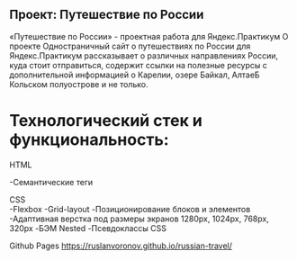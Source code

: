 ## Проект: Путешествие по России

«Путешествие по России» - проектная работа для Яндекс.Практикум
О проекте
Одностраничный сайт о путешествиях по России для Яндекс.Практикум рассказывает о различных направлениях России, куда стоит отправиться, содержит ссылки на полезные ресурсы с дополнительной информацией о Карелии, озере Байкал, АлтаеБ Кольском полуострове и не только.

# Технологический стек и функциональность:
>
HTML
>
-Семантические теги  

CSS  
-Flexbox
-Grid-layout
-Позиционирование блоков и элементов
-Адаптивная верстка под размеры экранов 1280px, 1024px, 768px, 320px
-БЭМ Nested
-Псевдоклассы CSS

Github Pages https://ruslanvoronov.github.io/russian-travel/
